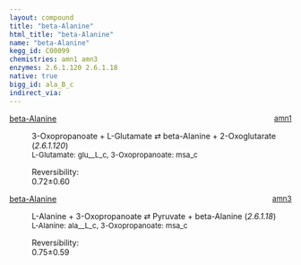 ```yaml
---
layout: compound
title: "beta-Alanine"
html_title: "beta-Alanine"
name: "beta-Alanine"
kegg_id: C00099
chemistries: amn1 amn3
enzymes: 2.6.1.120 2.6.1.18
native: true
bigg_id: ala_B_c
indirect_via: 
---
```

<dl><dt class='rs-product'><a href='/compounds/C00099' class='link-dark' data-bs-toggle='tooltip' data-bs-html='true' data-bs-title='KEGG: C00099'>beta-Alanine</a><span style='float: right; max-width: 40%'><a href='/chemistries/amn1' class='link-dark opacity-50' style='font-size: small; word-wrap: anywhere;'>amn1</a></span></dt><dd><p>3-Oxopropanoate + L-Glutamate &#8644; beta-Alanine + 2-Oxoglutarate (<i>2.6.1.120</i>)<br /><span style='font-size: small;'><span data-bs-toggle='tooltip' data-bs-html='true' data-bs-title='KEGG: C00025'>L-Glutamate</span>: glu__L_c, <span data-bs-toggle='tooltip' data-bs-html='true' data-bs-title='KEGG: C00222'>3-Oxopropanoate</span>: msa_c</span><br /><div class="reversibility_info">Reversibility: <div class="progress"><div class="progress-bar bg-success" role="progressbar" style="width: 0%" aria-valuenow="0" aria-valuemin="0" aria-valuemax="100"></div></div><span>0.72&plusmn;0.60</span><div class="progress"><div class="progress-bar bg-danger" role="progressbar" style="width: 7.18%" aria-valuenow="0.7181576828582468" aria-valuemin="0" aria-valuemax="10"></div><div class="progress-bar bg-warning" role="progressbar" style="width: 6.01%" aria-valuenow="0.7181576828582468" aria-valuemin="0" aria-valuemax="10"></div></div></div></p><dl></dl></dd></dl><dl><dt class='rs-product'><a href='/compounds/C00099' class='link-dark' data-bs-toggle='tooltip' data-bs-html='true' data-bs-title='KEGG: C00099'>beta-Alanine</a><span style='float: right; max-width: 40%'><a href='/chemistries/amn3' class='link-dark opacity-50' style='font-size: small; word-wrap: anywhere;'>amn3</a></span></dt><dd><p>L-Alanine + 3-Oxopropanoate &#8644; Pyruvate + beta-Alanine (<i>2.6.1.18</i>)<br /><span style='font-size: small;'><span data-bs-toggle='tooltip' data-bs-html='true' data-bs-title='KEGG: C00041'>L-Alanine</span>: ala__L_c, <span data-bs-toggle='tooltip' data-bs-html='true' data-bs-title='KEGG: C00222'>3-Oxopropanoate</span>: msa_c</span><br /><div class="reversibility_info">Reversibility: <div class="progress"><div class="progress-bar bg-success" role="progressbar" style="width: 0%" aria-valuenow="0" aria-valuemin="0" aria-valuemax="100"></div></div><span>0.75&plusmn;0.59</span><div class="progress"><div class="progress-bar bg-danger" role="progressbar" style="width: 7.50%" aria-valuenow="0.7498985294161025" aria-valuemin="0" aria-valuemax="10"></div><div class="progress-bar bg-warning" role="progressbar" style="width: 5.92%" aria-valuenow="0.7498985294161025" aria-valuemin="0" aria-valuemax="10"></div></div></div></p><dl></dl></dd></dl>